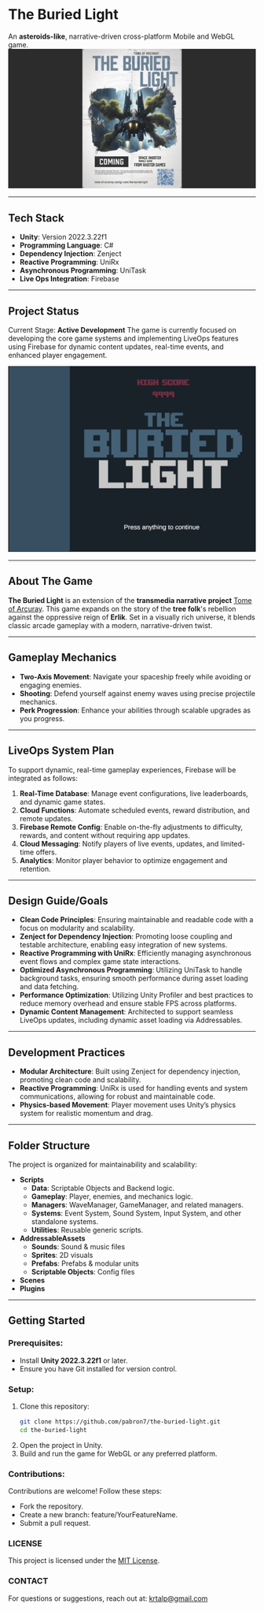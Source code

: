 # **The Buried Light**

An **asteroids-like**, narrative-driven cross-platform Mobile and WebGL game.
![The Buried Light Banner](images/theBuriedLight-banner.png)

---

## **Tech Stack**

- **Unity**: Version 2022.3.22f1  
- **Programming Language**: C#  
- **Dependency Injection**: Zenject  
- **Reactive Programming**: UniRx
- **Asynchronous Programming**: UniTask
- **Live Ops Integration**: Firebase

---

## **Project Status**

Current Stage: **Active Development**
The game is currently focused on developing the core game systems and implementing LiveOps features using Firebase for dynamic content updates, real-time events, and enhanced player engagement.

![Prototype Screenshots](images/theBuriedLight-prototype.gif)

---

## **About The Game**

**The Buried Light** is an extension of the **transmedia narrative project** [Tome of Arçuray](https://tome-of-arcuray.rasitgr.com/). This game expands on the story of the **tree folk**'s rebellion against the oppressive reign of **Erlik**. Set in a visually rich universe, it blends classic arcade gameplay with a modern, narrative-driven twist.

---

## **Gameplay Mechanics**

- **Two-Axis Movement**: Navigate your spaceship freely while avoiding or engaging enemies.  
- **Shooting**: Defend yourself against enemy waves using precise projectile mechanics.  
- **Perk Progression**: Enhance your abilities through scalable upgrades as you progress.

---

## **LiveOps System Plan**

To support dynamic, real-time gameplay experiences, Firebase will be integrated as follows:

1. **Real-Time Database**: Manage event configurations, live leaderboards, and dynamic game states.
2. **Cloud Functions**: Automate scheduled events, reward distribution, and remote updates.
3. **Firebase Remote Config**: Enable on-the-fly adjustments to difficulty, rewards, and content without requiring app updates.
4. **Cloud Messaging**: Notify players of live events, updates, and limited-time offers.
5. **Analytics**: Monitor player behavior to optimize engagement and retention.

---

## **Design Guide/Goals**

- **Clean Code Principles**: Ensuring maintainable and readable code with a focus on modularity and scalability.
- **Zenject for Dependency Injection**: Promoting loose coupling and testable architecture, enabling easy integration of new systems.
- **Reactive Programming with UniRx**: Efficiently managing asynchronous event flows and complex game state interactions.
- **Optimized Asynchronous Programming**: Utilizing UniTask to handle background tasks, ensuring smooth performance during asset loading and data fetching.
- **Performance Optimization**: Utilizing Unity Profiler and best practices to reduce memory overhead and ensure stable FPS across platforms.
- **Dynamic Content Management**: Architected to support seamless LiveOps updates, including dynamic asset loading via Addressables.

---

## **Development Practices**

- **Modular Architecture**: Built using Zenject for dependency injection, promoting clean code and scalability.  
- **Reactive Programming**: UniRx is used for handling events and system communications, allowing for robust and maintainable code.  
- **Physics-based Movement**: Player movement uses Unity’s physics system for realistic momentum and drag.

---

## **Folder Structure**

The project is organized for maintainability and scalability:  
- **Scripts**  
  - **Data**: Scriptable Objects and Backend logic.  
  - **Gameplay**: Player, enemies, and mechanics logic.  
  - **Managers**: WaveManager, GameManager, and related managers.  
  - **Systems**: Event System, Sound System, Input System, and other standalone systems.
  - **Utilities**: Reusable generic scripts. 
- **AddressableAssets**
  - **Sounds**: Sound & music files
  - **Sprites**: 2D visuals
  - **Prefabs**: Prefabs & modular units
  - **Scriptable Objects**: Config files
- **Scenes**
- **Plugins**

---

## **Getting Started**

### Prerequisites:
- Install **Unity 2022.3.22f1** or later.  
- Ensure you have Git installed for version control.  

### Setup:
1. Clone this repository:  
   ```bash
   git clone https://github.com/pabron7/the-buried-light.git
   cd the-buried-light
2. Open the project in Unity.
3. Build and run the game for WebGL or any preferred platform.

### Contributions:
Contributions are welcome! Follow these steps:

* Fork the repository.
* Create a new branch: feature/YourFeatureName.
* Submit a pull request.

### LICENSE
This project is licensed under the [MIT License](LICENSE).

### CONTACT
For questions or suggestions, reach out at: krtalp@gmail.com

